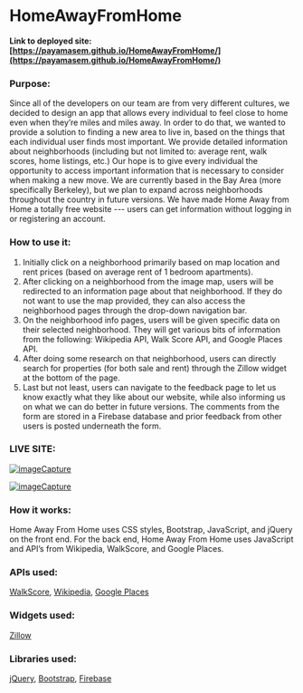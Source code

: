 # HomeAwayFromHome


**Link to deployed site: [https://payamasem.github.io/HomeAwayFromHome/](https://payamasem.github.io/HomeAwayFromHome/)**


### Purpose:
Since all of the developers on our team are from very different cultures, we decided to design an app that allows every individual to feel close to home even when they’re miles and miles away. In order to do that, we wanted to provide a solution to finding a new area to live in, based on the things that each individual user finds most important. We provide detailed information about neighborhoods (including but not limited to: average rent, walk scores, home listings, etc.) Our hope is to give every individual the opportunity to access important information that is necessary to consider when making a new move. We are currently based in the Bay Area (more specifically Berkeley), but we plan to expand across neighborhoods throughout the country in future versions. We have made Home Away from Home a totally free website --- users can get information without logging in or registering an account. 


### How to use it:
1. Initially click on a neighborhood primarily based on map location and rent prices (based on average rent of 1 bedroom apartments).
2. After clicking on a neighborhood from the image map, users will be redirected to an information page about that neighborhood. If they do not want to use the map provided, they can also access the neighborhood pages through the drop-down navigation bar.
3. On the neighborhood info pages, users will be given specific data on their selected neighborhood. They will get various bits of information from the following: Wikipedia API, Walk Score API, and Google Places API.
4. After doing some research on that neighborhood, users can directly search for properties (for both sale and rent) through the Zillow widget at the bottom of the page.
5. Last but not least, users can navigate to the feedback page to let us know exactly what they like about our website, while also informing us on what we can do better in future versions. The comments from the form are stored in a Firebase database and prior feedback from other users is posted underneath the form. 


### LIVE SITE:
<a href="https://media.giphy.com/media/xUOwGjCzScv4vdRUuk/giphy.gif"><img src="https://media.giphy.com/media/xUOwGjCzScv4vdRUuk/giphy.gif" title="imageCapture"/></a>

<a href="https://media.giphy.com/media/l4pTl5jJGgclxPmwg/giphy.gif"><img src="https://media.giphy.com/media/l4pTl5jJGgclxPmwg/giphy.gif" title="imageCapture"/></a>


### How it works:
Home Away From Home uses CSS styles, Bootstrap, JavaScript, and jQuery on the front end. For the back end, Home Away From Home uses JavaScript and API’s from Wikipedia, WalkScore, and Google Places.


### APIs used: 
[WalkScore](https://www.walkscore.com/professional/walk-score-apis.php), [Wikipedia](https://www.mediawiki.org/wiki/API:Search_and_discovery), [Google Places](https://developers.google.com/places/supported_types#table1)


### Widgets used:
[Zillow](https://www.zillow.com/howto/api/GetSearchResults.htm)
 
 
### Libraries used:
[jQuery](https://jquery.com/), [Bootstrap](https://getbootstrap.com/), [Firebase](https://firebase.google.com/)
